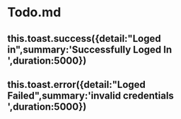 # Todo.md
## this.toast.success({detail:"Loged in",summary:'Successfully Loged In ',duration:5000})
##	      this.toast.error({detail:"Loged Failed",summary:'invalid credentials ',duration:5000})